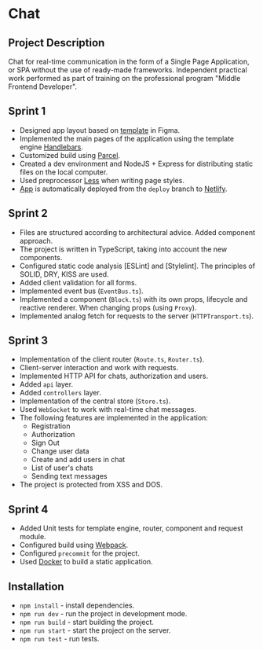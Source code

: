 # Chat


## Project Description

Chat for real-time communication in the form of a Single Page Application, or SPA without the use of ready-made frameworks.
Independent practical work performed as part of training on the professional program "Middle Frontend Developer".


## Sprint 1

* Designed app layout based on [template](https://www.figma.com/file/24EUnEHGEDNLdOcxg7ULwV/Chat?node-id=0%3A1) in Figma.
* Implemented the main pages of the application using the template engine [Handlebars](https://handlebarsjs.com/).
* Customized build using [Parcel](https://parceljs.org/).
* Created a dev environment and NodeJS + Express for distributing static files on the local computer.
* Used preprocessor [Less](https://lesscss.org/) when writing page styles.
* [App](https://peppy-frangollo-74608c.netlify.app) is automatically deployed from the `deploy` branch to [Netlify](https://www.netlify.com/).


## Sprint 2

* Files are structured according to architectural advice. Added component approach.
* The project is written in TypeScript, taking into account the new components.
* Configured static code analysis [ESLint] and [Stylelint]. The principles of SOLID, DRY, KISS are used.
* Added client validation for all forms.
* Implemented event bus (`EventBus.ts`).
* Implemented a component (`Block.ts`) with its own props, lifecycle and reactive renderer. When changing props (using `Proxy`).
* Implemented analog fetch for requests to the server (`HTTPTransport.ts`).


## Sprint 3

* Implementation of the client router (`Route.ts`, `Router.ts`).
* Client-server interaction and work with requests.
* Implemented HTTP API for chats, authorization and users.
* Added `api` layer.
* Added `controllers` layer.
* Implementation of the central store (`Store.ts`).
* Used `WebSocket` to work with real-time chat messages.
* The following features are implemented in the application:
   * Registration
   * Authorization
   * Sign Out
   * Change user data
   * Create and add users in chat
   * List of user's chats
   * Sending text messages
* The project is protected from XSS and DOS.


## Sprint 4

* Added Unit tests for template engine, router, component and request module.
* Configured build using [Webpack](https://webpack.js.org).
* Configured `precommit` for the project.
* Used [Docker](https://www.docker.com) to build a static application.


## Installation

- `npm install` - install dependencies.
- `npm run dev` - run the project in development mode.
- `npm run build` - start building the project.
- `npm run start` - start the project on the server.
- `npm run test` - run tests.
